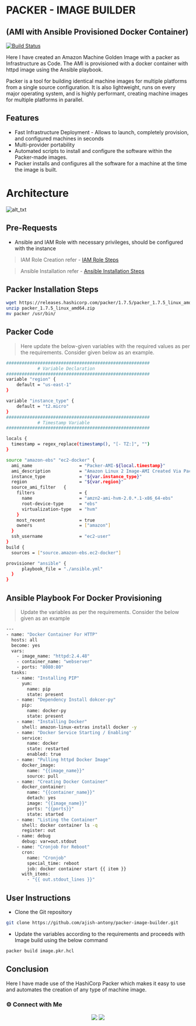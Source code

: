 # PACKER - IMAGE BUILDER
## (AMI with Ansible Provisioned Docker Container)

[![Build Status](https://travis-ci.org/joemccann/dillinger.svg?branch=master)](https://travis-ci.org/joemccann/dillinger)

Here I have created an Amazon Machine Golden Image with a packer as Infrastructure as Code. The AMI is provisioned with a docker container with httpd image using the Ansible playbook. 

Packer is a tool for building identical machine images for multiple platforms from a single source configuration. It is also lightweight, runs on every major operating system, and is highly performant, creating machine images for multiple platforms in parallel.



## Features

- Fast Infrastructure Deployment - Allows to launch, completely provision, and configured machines in seconds
- Multi-provider portability 
- Automated scripts to install and configure the software within the Packer-made images.
- Packer installs and configures all the software for a machine at the time the image is built.

# Architecture

![
alt_txt
](https://i.ibb.co/N38xsJC/packer-1.jpg)

## Pre-Requests

- Ansible and IAM Role with necessary privileges, should be configured with the instance 
> IAM Role Creation refer - [IAM Role Steps](https://docs.aws.amazon.com/IAM/latest/UserGuide/id_roles_create.html)


>Ansible Installation refer - [Ansible Installation Steps](https://docs.ansible.com/ansible/latest/installation_guide/intro_installation.html) 


## Packer Installation Steps

```sh
wget https://releases.hashicorp.com/packer/1.7.5/packer_1.7.5_linux_amd64.zip
unzip packer_1.7.5_linux_amd64.zip
mv packer /usr/bin/
```

## Packer Code

> Here update the below-given variables with the required values as per the requirements. Consider given below as an example.

```sh
#######################################################
            # Variable Declaration
#######################################################
variable "region" {
    default = "us-east-1"
}

variable "instance_type" {
    default = "t2.micro"
}
#######################################################
            # Timestamp Variable
#######################################################

locals {
  timestamp = regex_replace(timestamp(), "[- TZ:]", "")
}

source "amazon-ebs" "ec2-docker" {
  ami_name                  = "Packer-AMI-${local.timestamp}"
  ami_description           = "Amazon Linux 2 Image-AMI Created Via Packer"
  instance_type             = "${var.instance_type}"
  region                    = "${var.region}"
  source_ami_filter   {
    filters                 = {
      name                  = "amzn2-ami-hvm-2.0.*.1-x86_64-ebs"
      root-device-type      = "ebs"
      virtualization-type   = "hvm"
    }
    most_recent             = true
    owners                  = ["amazon"]
  }
  ssh_username              = "ec2-user"
}
build {
  sources = ["source.amazon-ebs.ec2-docker"]

provisioner "ansible" {
      playbook_file = "./ansible.yml"
  }
}
```

## Ansible Playbook For Docker Provisioning 

> Update the variables as per the requirements. Consider the below given as an example

```sh
---
- name: "Docker Container For HTTP"
  hosts: all
  become: yes
  vars:
    - image_name: "httpd:2.4.48"
    - container_name: "webserver" 
    - ports: "8080:80"
  tasks:
    - name: "Installing PIP"
      yum:
        name: pip
        state: present
    - name: "Dependency Install dokcer-py"
      pip:
        name: docker-py
        state: present
    - name: "Installing Docker"
      shell: amazon-linux-extras install docker -y
    - name: "Docker Service Starting / Enabling"
      service:
        name: docker
        state: restarted
        enabled: true
    - name: "Pulling httpd Docker Image"
      docker_image: 
        name: "{{image_name}}"
        source: pull
    - name: "Creating Docker Container"
      docker_container:
        name: "{{container_name}}"
        detach: yes
        image: "{{image_name}}"
        ports: "{{ports}}"
        state: started
    - name: "Listing the Container"
      shell: docker container ls -q
      register: out
    - name: debug
      debug: var=out.stdout
    - name: "Cronjob For Reboot"
      cron:
        name: "Cronjob"
        special_time: reboot
        job: docker container start {{ item }}
      with_items:
        - "{{ out.stdout_lines }}"
```
## User Instructions

- Clone the Git repository
```sh
git clone https://github.com/ajish-antony/packer-image-builder.git
```

- Update the variables according to the requirements and proceeds with Image build using the below command

```sh
packer build image.pkr.hcl
```

## Conclusion

Here I have made use of the HashiCorp Packer which makes it easy to use and automates the creation of any type of machine image.



### ⚙️ Connect with Me

<p align="center">
<a href="mailto:ajishantony95@gmail.com"><img src="https://img.shields.io/badge/Gmail-D14836?style=for-the-badge&logo=gmail&logoColor=white"/></a>
<a href="https://www.linkedin.com/in/ajish-antony/"><img src="https://img.shields.io/badge/LinkedIn-0077B5?style=for-the-badge&logo=linkedin&logoColor=white"/></a>
